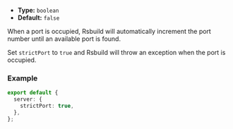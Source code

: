 - **Type:** `boolean`
- **Default:** `false`

When a port is occupied, Rsbuild will automatically increment the port number until an available port is found.

Set `strictPort` to `true` and Rsbuild will throw an exception when the port is occupied.

### Example

```ts
export default {
  server: {
    strictPort: true,
  },
};
```
